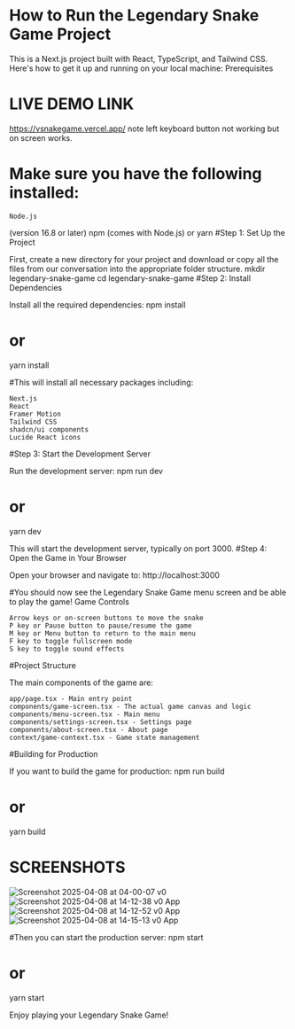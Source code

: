 # How to Run the Legendary Snake Game Project

This is a Next.js project built with React, TypeScript, and Tailwind CSS. Here's how to get it up and running on your local machine:
Prerequisites
# LIVE DEMO LINK
https://vsnakegame.vercel.app/
note left keyboard button not working but on screen works.
# Make sure you have the following installed:

    Node.js

(version 16.8 or later)
npm (comes with Node.js) or yarn
#Step 1: Set Up the Project

First, create a new directory for your project and download or copy all the files from our conversation into the appropriate folder structure.
mkdir legendary-snake-game
cd legendary-snake-game
#Step 2: Install Dependencies

Install all the required dependencies:
npm install
# or
yarn install

#This will install all necessary packages including:

    Next.js
    React
    Framer Motion
    Tailwind CSS
    shadcn/ui components
    Lucide React icons

#Step 3: Start the Development Server

Run the development server:
npm run dev
# or
yarn dev

This will start the development server, typically on port 3000.
#Step 4: Open the Game in Your Browser

Open your browser and navigate to:
http://localhost:3000

#You should now see the Legendary Snake Game menu screen and be able to play the game!
Game Controls

    Arrow keys or on-screen buttons to move the snake
    P key or Pause button to pause/resume the game
    M key or Menu button to return to the main menu
    F key to toggle fullscreen mode
    S key to toggle sound effects

#Project Structure

The main components of the game are:

    app/page.tsx - Main entry point
    components/game-screen.tsx - The actual game canvas and logic
    components/menu-screen.tsx - Main menu
    components/settings-screen.tsx - Settings page
    components/about-screen.tsx - About page
    context/game-context.tsx - Game state management

#Building for Production

If you want to build the game for production:
npm run build
# or
yarn build
# SCREENSHOTS
![Screenshot 2025-04-08 at 04-00-07 v0](https://github.com/user-attachments/assets/8ffe90b2-6299-4617-9e37-91d4ff9f3dc0)
![Screenshot 2025-04-08 at 14-12-38 v0 App](https://github.com/user-attachments/assets/c9b95f20-00a6-4651-b3a2-3c7dc04728bf)
![Screenshot 2025-04-08 at 14-12-52 v0 App](https://github.com/user-attachments/assets/867e0c82-a960-4b38-b792-239b54e20b52)
![Screenshot 2025-04-08 at 14-15-13 v0 App](https://github.com/user-attachments/assets/c09fb033-6775-45e7-bfad-890ae7ca731a)


#Then you can start the production server:
npm start
# or
yarn start

Enjoy playing your Legendary Snake Game!

